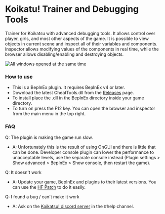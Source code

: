 # Koikatu! Trainer and Debugging Tools
Trainer for Koikatsu with advanced debugging tools. It allows control over player, girls, and most other aspects of the game. It is possible to view objects in current scene and inspect all of their variables and components. Inspector allows modifying values of the components in real time, while the browser allows disabling/enabling and destroying objects.

![All windows opened at the same time](https://user-images.githubusercontent.com/39247311/47887130-17985d00-de3e-11e8-9e15-1fed99ace4f3.png)

### How to use
- This is a BepInEx plugin. It requires BepInEx v4 or later.
- Download the latest CheatTools.dll from the [Releases](https://github.com/ManlyMarco/KoikatuCheatTools/releases) page.
- To install place the .dll in the BepInEx directory inside your game directory.
- To turn on press the F12 key. You can open the browser and inspector from the main menu in the top right.

### FAQ
Q: The plugin is making the game run slow.
- A: Unfortunately this is the result of using OnGUI and there is little that can be done. Developer console plugin can lower the performance to unacceptable levels, use the separate console instead (Plugin settings > Show advanced > BepInEx > Show console, then restart the game).

Q: It doesn't work
- A: Update your game, BepInEx and plugins to their latest versions. You can use the [HF Patch](https://github.com/ManlyMarco/KK-HF_Patch
) to do it easily.

Q: I found a bug / can't make it work
- A: Ask on the [Koikatsu! discord server](https://discord.gg/zS5vJYS) in the #help channel.
